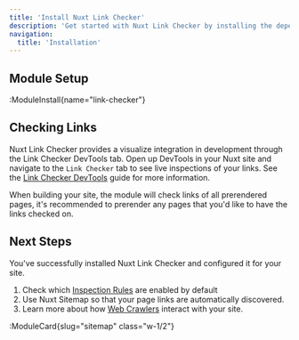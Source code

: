 ```yaml
---
title: 'Install Nuxt Link Checker'
description: 'Get started with Nuxt Link Checker by installing the dependency to your project.'
navigation:
  title: 'Installation'
---
```


## Module Setup

:ModuleInstall{name="link-checker"}

## Checking Links

Nuxt Link Checker provides a visualize integration in development through the Link Checker DevTools tab. Open up DevTools in your Nuxt site and navigate to the `Link Checker` tab
to see live inspections of your links. See the [Link Checker DevTools](/docs/link-checker/guides/live-inspections) guide for more information.

When building your site, the module will check links of all prerendered pages, it's recommended to prerender any pages
that you'd like to have the links checked on.

## Next Steps

You've successfully installed Nuxt Link Checker and configured it for your site.

1. Check which [Inspection Rules](/docs/link-checker/guides/rules) are enabled by default
2. Use Nuxt Sitemap so that your page links are automatically discovered.
3. Learn more about how [Web Crawlers](https://nuxtseo.com/learn/controlling-crawlers) interact with your site.

:ModuleCard{slug="sitemap" class="w-1/2"}
